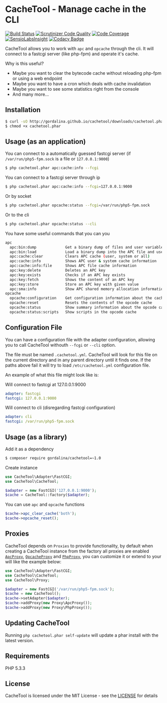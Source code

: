 CacheTool - Manage cache in the CLI
===================================

[![Build Status](https://travis-ci.org/gordalina/cachetool.png?branch=master)](https://travis-ci.org/gordalina/cachetool)
[![Scrutinizer Code Quality](https://scrutinizer-ci.com/g/gordalina/cachetool/badges/quality-score.png?b=master)](https://scrutinizer-ci.com/g/gordalina/cachetool/?branch=master)
[![Code Coverage](https://scrutinizer-ci.com/g/gordalina/cachetool/badges/coverage.png?b=master)](https://scrutinizer-ci.com/g/gordalina/cachetool/?branch=master)
[![SensioLabsInsight](https://insight.sensiolabs.com/projects/595c9feb-3f4d-473a-a575-81c7e97eb672/mini.png)](https://insight.sensiolabs.com/projects/595c9feb-3f4d-473a-a575-81c7e97eb672)
[![Codacy Badge](https://www.codacy.com/project/badge/2d4176f2526d4251a51b691249c4d3e1)](https://www.codacy.com)

CacheTool allows you to work with `apc` and `opcache` through the cli.
It will connect to a fastcgi server (like php-fpm) and operate it's cache.

Why is this useful?
- Maybe you want to clear the bytecode cache without reloading php-fpm or using a web endpoint
- Maybe you want to have a cron which deals with cache invalidation
- Maybe you want to see some statistics right from the console
- And many more...

Installation
------------

```sh
$ curl -sO http://gordalina.github.io/cachetool/downloads/cachetool.phar
$ chmod +x cachetool.phar
```

Usage (as an application)
-------------------------

You can connect to a automatically guessed fastcgi server (if `/var/run/php5-fpm.sock` is a file or `127.0.0.1:9000`)

```sh
$ php cachetool.phar apc:cache:info --fcgi
```

You can connect to a fastcgi server through ip

```sh
$ php cachetool.phar apc:cache:info --fcgi=127.0.0.1:9000
```

Or by socket

```sh
$ php cachetool.phar opcache:status --fcgi=/var/run/php5-fpm.sock
```

Or to the cli

```sh
$ php cachetool.phar opcache:status --cli
```

You have some useful commands that you can you

```sh
apc
  apc:bin:dump             Get a binary dump of files and user variables
  apc:bin:load             Load a binary dump into the APC file and user variables
  apc:cache:clear          Clears APC cache (user, system or all)
  apc:cache:info           Shows APC user & system cache information
  apc:cache:info:file      Shows APC file cache information
  apc:key:delete           Deletes an APC key
  apc:key:exists           Checks if an APC key exists
  apc:key:fetch            Shows the content of an APC key
  apc:key:store            Store an APC key with given value
  apc:sma:info             Show APC shared memory allocation information
opcache
  opcache:configuration    Get configuration information about the cache
  opcache:reset            Resets the contents of the opcode cache
  opcache:status           Show summary information about the opcode cache
  opcache:status:scripts   Show scripts in the opcode cache
```

Configuration File
------------------

You can have a configuration file with the adapter configuration, allowing you to
call CacheTool withouth `--fcgi` or `--cli` option.

The file must be named `.cachetool.yml`. CacheTool will look for this file on the
current directory and in any parent directory until it finds one.
If the paths above fail it will try to load `/etc/cachetool.yml` configuration file.

An example of what this file might look like is:

Will connect to fastcgi at 127.0.0.1:9000

```yml
adapter: fastcgi
fastcgi: 127.0.0.1:9000
```

Will connect to cli (disregarding fastcgi configuration)

```yml
adapter: cli
fastcgi: /var/run/php5-fpm.sock
```

Usage (as a library)
--------------------

Add it as a dependency

```sh
$ composer require gordalina/cachetool=~1.0
```

Create instance

```php
use CacheTool\Adapter\FastCGI;
use CacheTool\CacheTool;

$adapter = new FastCGI('127.0.0.1:9000');
$cache = CacheTool::factory($adapter);
```

You can use `apc` and `opcache` functions

```php
$cache->apc_clear_cache('both');
$cache->opcache_reset();
```

Proxies
-------

CacheTool depends on `Proxies` to provide functionality, by default when creating a CacheTool instance from the factory
all proxies are enabled [`ApcProxy`](https://github.com/gordalina/cachetool/blob/master/src/CacheTool/Proxy/ApcProxy.php), [`OpcacheProxy`](https://github.com/gordalina/cachetool/blob/master/src/CacheTool/Proxy/OpcacheProxy.php) and [`PhpProxy`](https://github.com/gordalina/cachetool/blob/master/src/CacheTool/Proxy/PhpProxy.php), you can customize it or extend to your will like the example below:

```php
use CacheTool\Adapter\FastCGI;
use CacheTool\CacheTool;
use CacheTool\Proxy;

$adapter = new FastCGI('/var/run/php5-fpm.sock');
$cache = new CacheTool();
$cache->setAdapter($adapter);
$cache->addProxy(new Proxy\ApcProxy());
$cache->addProxy(new Proxy\PhpProxy());
```

Updating CacheTool
------------------

Running `php cachetool.phar self-update` will update a phar install with the latest version.

Requirements
------------

PHP 5.3.3

License
-------

CacheTool is licensed under the MIT License - see the [LICENSE]() for details
